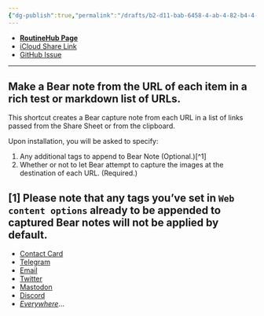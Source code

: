 ```yaml
---
{"dg-publish":true,"permalink":"/drafts/b2-d11-bab-6458-4-ab-4-82-b4-4-becca-697-f80/","dgHomeLink":true,"dgPassFrontmatter":false}
---
```



- [**RoutineHub Page**](https://routinehub.co/shortcut/11091/)
- [iCloud Share Link](https://www.icloud.com/shortcuts/950bb0d8e4054a12867f59df7605c502)
- [GitHub Issue](https://github.com/extratone/i/issues/151)

---

## Make a Bear note from the URL of each item in a rich test or markdown list of URLs.

This shortcut creates a Bear capture note from each URL in a list of links passed from the Share Sheet or from the clipboard.

Upon installation, you will be asked to specify:
1. Any additional tags to append to Bear Note (Optional.)[^1]
2. Whether or not to let Bear attempt to capture the images at the destination of each URL. (Required.)

[1] Please note that any tags you’ve set in `Web content options` already to be appended to captured Bear notes will **not** be applied by default.
---
- [Contact Card](https://davidblue.wtf/db.vcf)
- [Telegram](https://t.me/extratone)
- [Email](mailto:davidblue@extratone.com) 
- [Twitter](https://twitter.com/NeoYokel)
- [Mastodon](https://mastodon.social/@DavidBlue)
- [Discord](https://discord.gg/0b9KQUKP858b0iZF)
- [*Everywhere*](https://raindrop.io/davidblue/social-directory-21059174)...